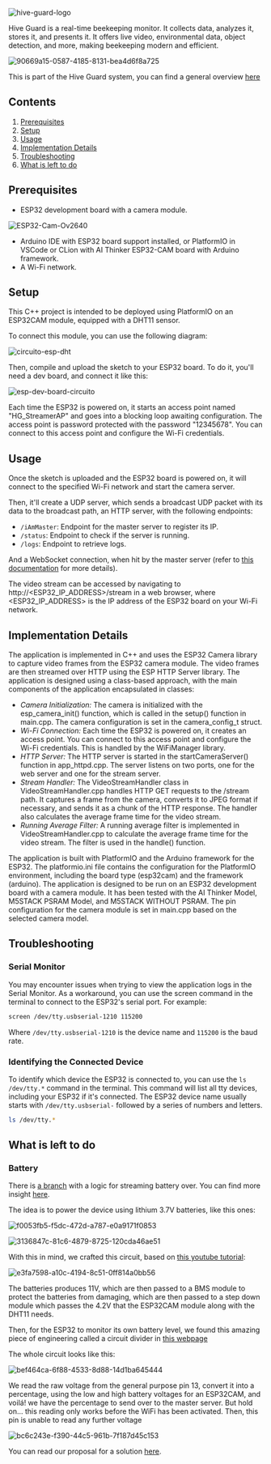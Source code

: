 ![hive-guard-logo](https://github.com/FrancoBre/hive-guard-streamer/assets/66085255/411eb002-76a3-4547-96da-c54983a37996)


Hive Guard is a real-time beekeeping monitor. It collects data, analyzes it, stores it, and presents it. It offers live video, environmental data, object detection, and more, making beekeeping modern and efficient.

![90669a15-0587-4185-8131-bea4d6f8a725](https://github.com/FrancoBre/hive-guard-streamer/assets/66085255/c4d189d2-7c13-4c97-a106-c29638d217ec)


This is part of the Hive Guard system, you can find a general overview [here](https://github.com/FrancoBre/HIVE-GUARD)

## Contents
1. [Prerequisites](#prerequisites)
2. [Setup](#setup)
3. [Usage](#usage)
4. [Implementation Details](#implementation-details)
5. [Troubleshooting](#troubleshooting)
6. [What is left to do](#what-is-left-to-do)

## Prerequisites

- ESP32 development board with a camera module.

![ESP32-Cam-Ov2640](https://github.com/FrancoBre/hive-guard-streamer/assets/66085255/0e48cf2f-a1ef-4aaf-9b1f-582e4bea9d64)

- Arduino IDE with ESP32 board support installed, or PlatformIO in VSCode or CLion with AI Thinker ESP32-CAM board with Arduino framework.
- A Wi-Fi network.

## Setup

This C++ project is intended to be deployed using PlatformIO on an ESP32CAM module, equipped with a DHT11 sensor.

To connect this module, you can use the following diagram:

![circuito-esp-dht](https://github.com/FrancoBre/hive-guard-streamer/assets/66085255/49857b9e-5737-4f30-a521-79b4ca66d390)

Then, compile and upload the sketch to your ESP32 board. To do it, you'll need a dev board, and connect it like this:

![esp-dev-board-circuito](https://github.com/FrancoBre/hive-guard-streamer/assets/66085255/486dc199-cd72-4fac-abd6-38d29d169129)

Each time the ESP32 is powered on, it starts an access point named "HG_StreamerAP" and goes into a blocking loop awaiting configuration. The access point is password protected with the password "12345678". You can connect to this access point and configure the Wi-Fi credentials.

## Usage

Once the sketch is uploaded and the ESP32 board is powered on, it will connect to the specified Wi-Fi network and start the camera server.

Then, it'll create a UDP server, which sends a broadcast UDP packet with its data to the broadcast path, an HTTP server, with the following endpoints:

 - `/iAmMaster`: Endpoint for the master server to register its IP.
 - `/status`: Endpoint to check if the server is running.
 - `/logs`: Endpoint to retrieve logs.

And a WebSocket connection, when hit by the master server (refer to [this documentation](https://github.com/FrancoBre/HIVE-GUARD/tree/main?tab=readme-ov-file#detailed-flow) for more details).

The video stream can be accessed by navigating to http://<ESP32_IP_ADDRESS>/stream in a web browser, where <ESP32_IP_ADDRESS> is the IP address of the ESP32 board on your Wi-Fi network.

## Implementation Details

The application is implemented in C++ and uses the ESP32 Camera library to capture video frames from the ESP32 camera module. The video frames are then streamed over HTTP using the ESP HTTP Server library. The application is designed using a class-based approach, with the main components of the application encapsulated in classes:

- *Camera Initialization:* The camera is initialized with the esp_camera_init() function, which is called in the setup() function in main.cpp. The camera configuration is set in the camera_config_t struct.
- *Wi-Fi Connection:* Each time the ESP32 is powered on, it creates an access point. You can connect to this access point and configure the Wi-Fi credentials. This is handled by the WiFiManager library.
- *HTTP Server:* The HTTP server is started in the startCameraServer() function in app_httpd.cpp. The server listens on two ports, one for the web server and one for the stream server.
- *Stream Handler:* The VideoStreamHandler class in VideoStreamHandler.cpp handles HTTP GET requests to the /stream path. It captures a frame from the camera, converts it to JPEG format if necessary, and sends it as a chunk of the HTTP response. The handler also calculates the average frame time for the video stream.
- *Running Average Filter:* A running average filter is implemented in VideoStreamHandler.cpp to calculate the average frame time for the video stream. The filter is used in the handle() function.

The application is built with PlatformIO and the Arduino framework for the ESP32. The platformio.ini file contains the configuration for the PlatformIO environment, including the board type (esp32cam) and the framework (arduino). The application is designed to be run on an ESP32 development board with a camera module. It has been tested with the AI Thinker Model, M5STACK PSRAM Model, and M5STACK WITHOUT PSRAM. The pin configuration for the camera module is set in main.cpp based on the selected camera model.

## Troubleshooting

### Serial Monitor

You may encounter issues when trying to view the application logs in the Serial Monitor. As a workaround, you can use the screen command in the terminal to connect to the ESP32's serial port. For example:

```bash
screen /dev/tty.usbserial-1210 115200
```

Where `/dev/tty.usbserial-1210` is the device name and `115200` is the baud rate.  

### Identifying the Connected Device
To identify which device the ESP32 is connected to, you can use the `ls /dev/tty.*` command in the terminal. This command will list all tty devices, including your ESP32 if it's connected. The ESP32 device name usually starts with `/dev/tty.usbserial-` followed by a series of numbers and letters.

```bash
ls /dev/tty.*
```

## What is left to do

### Battery
There is [a branch](https://github.com/FrancoBre/hive-guard-streamer/tree/feature/send-battery-again) with a logic for streaming battery over. You can find more insight [here](https://github.com/FrancoBre/HIVE-GUARD/tree/main#Battery).

The idea is to power the device using lithium 3.7V batteries, like this ones:

![f0053fb5-f5dc-472d-a787-e0a9171f0853](https://github.com/FrancoBre/hive-guard-streamer/assets/66085255/3b6d4a1b-c254-4085-870e-f55906fb058c)

![3136847c-81c6-4879-8725-120cda46ae51](https://github.com/FrancoBre/hive-guard-streamer/assets/66085255/1dd097f4-4f08-4952-bd34-3a4d4a7b72a1)

With this in mind, we crafted this circuit, based on [this youtube tutorial](https://www.youtube.com/watch?v=zvejuO7SAV4&t=305s):

![e3fa7598-a10c-4194-8c51-0ff814a0bb56](https://github.com/FrancoBre/hive-guard-streamer/assets/66085255/6ebb47cb-702f-4353-a97f-a1341637250b)

The batteries produces 11V, which are then passed to a BMS module to protect the batteries from damaging, which are then passed to a step down module which passes the 4.2V that the ESP32CAM module along with the DHT11 needs.

Then, for the ESP32 to monitor its own battery level, we found this amazing piece of engineering called a circuit divider in [this webpage](https://mansfield-devine.com/speculatrix/2021/08/esp32-room-thermometer-with-18650-battery-level-indicator/)

The whole circuit looks like this:

![bef464ca-6f88-4533-8d88-14d1ba645444](https://github.com/FrancoBre/hive-guard-streamer/assets/66085255/fe3bcfbd-24b0-4d18-8abd-48a93c46a878)

We read the raw voltage from the general purpose pin 13, convert it into a percentage, using the low and high battery voltages for an ESP32CAM, and voilá! we have the percentage to send over to the master server.
But hold on... this reading only works before the WiFi has been activated. Then, this pin is unable to read any further voltage

![bc6c243e-f390-44c5-961b-7f187d45c153](https://github.com/FrancoBre/hive-guard-streamer/assets/66085255/ca35e8e7-a70e-4ff3-8574-b0279d827151)

You can read our proposal for a solution [here](https://github.com/FrancoBre/HIVE-GUARD/tree/main#Battery).

